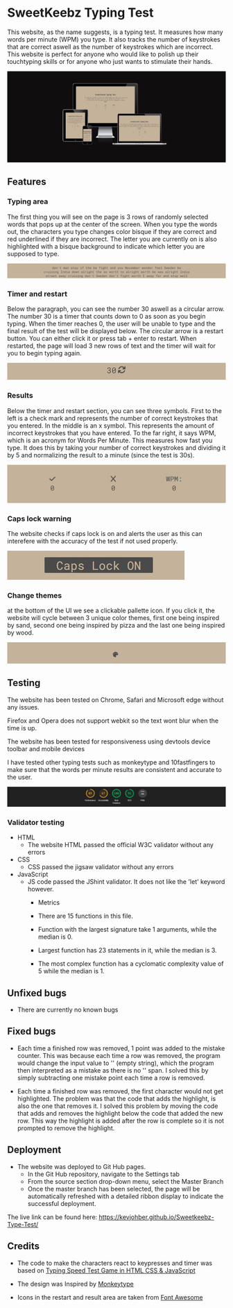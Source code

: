 # SweetKeebz Typing Test

This website, as the name suggests, is a typing test. It measures how many words per minute (WPM) you type. It also tracks the number of keystrokes that are correct aswell as the number of keystrokes which are incorrect. This website is perfect for anyone who would like to polish up their touchtyping skills or for anyone who just wants to stimulate their hands. 

![Typing test on multiple devices](assets/images/multiple-devices.jpg)

## Features

### Typing area

The first thing you will see on the page is 3 rows of randomly selected words that pops up at the center of the screen. When you type the words out, the characters you type changes color bisque if they are correct and red underlined if they are incorrect. The letter you are currently on is also highlighted with a bisque background to indicate which letter you are supposed to type.

![](assets/images/paragraph.jpg)

### Timer and restart

Below the paragraph, you can see the number 30 aswell as a circular arrow. The number 30 is a timer that counts down to 0 as soon as you begin typing. When the timer reaches 0, the user will be unable to type and the final result of the test will be displayed below. The circular arrow is a restart button. You can either click it or press tab + enter to restart. When restarted, the page will load 3 new rows of text and the timer will wait for you to begin typing again.

![](assets/images/timeandrestart.jpg)

### Results

Below the timer and restart section, you can see three symbols. First to the left is a check mark and represents the number of correct keystrokes that you entered. In the middle is an x symbol. This represents the amount of incorrect keystrokes that you have entered. To the far right, it says WPM, which is an acronym for Words Per Minute. This measures how fast you type. It does this by taking your number of correct keystrokes and dividing it by 5 and normalizing the result to a minute (since the test is 30s).

![](assets/images/resultarea.jpg)

### Caps lock warning

The website checks if caps lock is on and alerts the user as this can interefere with the accuracy of the test if not used properly.

![](assets/images/capslockon.jpg)

### Change themes

at the bottom of the UI we see a clickable pallette icon. If you click it, the website will cycle between 3 unique color themes, first one being inspired by sand, second one being inspired by pizza and the last one being inspired by wood.

![](assets/images/theme-change-button.jpg)
## Testing

The website has been tested on Chrome, Safari and Microsoft edge without any issues. 

Firefox and Opera does not support webkit so the text wont blur when the time is up.

The website has been tested for responsiveness using devtools device toolbar and mobile devices

I have tested other typing tests such as monkeytype and 10fastfingers to make sure that the words per minute results are consistent and accurate to the user.

![](assets/images/lighthousetest.jpg)

### Validator testing
* HTML 
    * The website HTML passed the official W3C validator without any errors
* CSS
    * CSS passed the jigsaw validator without any errors
* JavaScript
    * JS code passed the JShint validator. It does not like the 'let' keyword however.
        * Metrics
        * There are 15 functions in this file.

        * Function with the largest signature take 1 arguments, while the median is 0.

        * Largest function has 23 statements in it, while the median is 3.

        * The most complex function has a cyclomatic complexity value of 5 while the median is 1.

## Unfixed bugs

* There are currently no known bugs

## Fixed bugs

* Each time a finished row was removed, 1 point was added to the mistake counter. This was because each time a row was removed, the program would change the input value to '' (empty string), which the program then interpreted as a mistake as there is no '' span. I solved this by simply subtracting one mistake point each time a row is removed.

* Each time a finished row was removed, the first character would not get highlighted. The problem was that the code that adds the highlight, is also the one that removes it. I solved this problem by moving the code that adds and removes the highlight below the code that added the new row. This way the highlight is added after the row is complete so it is not prompted to remove the highlight.

## Deployment

* The website was deployed to Git Hub pages.
    * In the Git Hub repository, navigate to the Settings tab
    * From the source section drop-down menu, select the Master Branch
    * Once the master branch has been selected, the page will be automatically refreshed with a detailed ribbon display to indicate the successful deployment.

The live link can be found here: https://kevjohber.github.io/Sweetkeebz-Type-Test/
## Credits

* The code to make the characters react to keypresses and timer was based on [Typing Speed Test Game in HTML CSS & JavaScript](https://www.youtube.com/watch?v=Hg80AjDNnJk)

* The design was Inspired by [Monkeytype](https://monkeytype.com/)

* Icons in the restart and result area are taken from [Font Awesome](https://fontawesome.com/)
